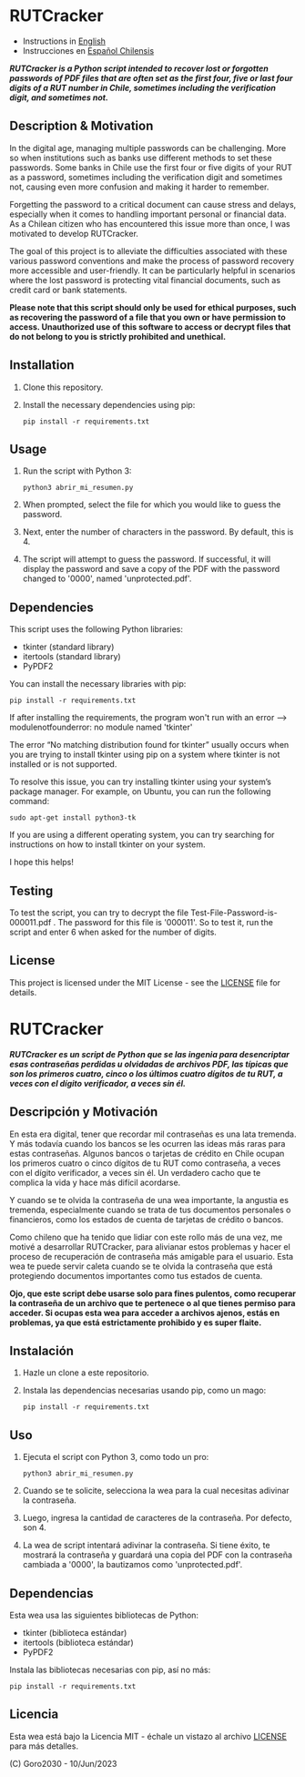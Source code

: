 # RUTCracker

- Instructions in [English](#rutcracker)
- Instrucciones en [Español Chilensis](#rutcracker-1)

***RUTCracker is a Python script intended to recover lost or forgotten passwords of PDF files that are often set as the first four, five or last four digits of a RUT number in Chile, sometimes including the verification digit, and sometimes not.***

## Description & Motivation

In the digital age, managing multiple passwords can be challenging. More so when institutions such as banks use different methods to set these passwords. Some banks in Chile use the first four or five digits of your RUT as a password, sometimes including the verification digit and sometimes not, causing even more confusion and making it harder to remember.

Forgetting the password to a critical document can cause stress and delays, especially when it comes to handling important personal or financial data. As a Chilean citizen who has encountered this issue more than once, I was motivated to develop RUTCracker. 

The goal of this project is to alleviate the difficulties associated with these various password conventions and make the process of password recovery more accessible and user-friendly. It can be particularly helpful in scenarios where the lost password is protecting vital financial documents, such as credit card or bank statements.

**Please note that this script should only be used for ethical purposes, such as recovering the password of a file that you own or have permission to access. Unauthorized use of this software to access or decrypt files that do not belong to you is strictly prohibited and unethical.**

## Installation

1. Clone this repository.
2. Install the necessary dependencies using pip:

   ```
   pip install -r requirements.txt
   ```

## Usage

1. Run the script with Python 3:

   ```
   python3 abrir_mi_resumen.py
   ```

2. When prompted, select the file for which you would like to guess the password.
3. Next, enter the number of characters in the password. By default, this is 4.
4. The script will attempt to guess the password. If successful, it will display the password and save a copy of the PDF with the password changed to '0000', named 'unprotected.pdf'.

## Dependencies

This script uses the following Python libraries:

- tkinter (standard library)
- itertools (standard library)
- PyPDF2

You can install the necessary libraries with pip:

```
pip install -r requirements.txt
```

If after installing the requirements, the program won't run with an error --> modulenotfounderror: no module named 'tkinter'

The error “No matching distribution found for tkinter” usually occurs when you are trying to install tkinter using pip on a system where tkinter is not installed or is not supported.

To resolve this issue, you can try installing tkinter using your system’s package manager. For example, on Ubuntu, you can run the following command:

```
sudo apt-get install python3-tk
```
If you are using a different operating system, you can try searching for instructions on how to install tkinter on your system.

I hope this helps!

## Testing

To test the script, you can try to decrypt the file Test-File-Password-is-000011.pdf . The password for this file is '000011'. So to test it, run the script and enter 6 when asked for the number of digits.

## License

This project is licensed under the MIT License - see the [LICENSE](LICENSE) file for details.



# RUTCracker

***RUTCracker es un script de Python que se las ingenia para desencriptar esas contraseñas perdidas u olvidadas de archivos PDF, las típicas que son los primeros cuatro, cinco o los últimos cuatro dígitos de tu RUT, a veces con el dígito verificador, a veces sin él.***

## Descripción y Motivación

En esta era digital, tener que recordar mil contraseñas es una lata tremenda. Y más todavía cuando los bancos se les ocurren las ideas más raras para estas contraseñas. Algunos bancos o tarjetas de crédito en Chile ocupan los primeros cuatro o cinco dígitos de tu RUT como contraseña, a veces con el dígito verificador, a veces sin él. Un verdadero cacho que te complica la vida y hace más difícil acordarse.

Y cuando se te olvida la contraseña de una wea importante, la angustia es tremenda, especialmente cuando se trata de tus documentos personales o financieros, como los estados de cuenta de tarjetas de crédito o bancos.

Como chileno que ha tenido que lidiar con este rollo más de una vez, me motivé a desarrollar RUTCracker, para alivianar estos problemas y hacer el proceso de recuperación de contraseña más amigable para el usuario. Esta wea te puede servir caleta cuando se te olvida la contraseña que está protegiendo documentos importantes como tus estados de cuenta.

**Ojo, que este script debe usarse solo para fines pulentos, como recuperar la contraseña de un archivo que te pertenece o al que tienes permiso para acceder. Si ocupas esta wea para acceder a archivos ajenos, estás en problemas, ya que está estrictamente prohibido y es super flaite.**

## Instalación

1. Hazle un clone a este repositorio.
2. Instala las dependencias necesarias usando pip, como un mago:

   ```
   pip install -r requirements.txt
   ```

## Uso

1. Ejecuta el script con Python 3, como todo un pro:

   ```
   python3 abrir_mi_resumen.py
   ```

2. Cuando se te solicite, selecciona la wea para la cual necesitas adivinar la contraseña.
3. Luego, ingresa la cantidad de caracteres de la contraseña. Por defecto, son 4.
4. La wea de script intentará adivinar la contraseña. Si tiene éxito, te mostrará la contraseña y guardará una copia del PDF con la contraseña cambiada a '0000', la bautizamos como 'unprotected.pdf'.

## Dependencias

Esta wea usa las siguientes bibliotecas de Python:

- tkinter (biblioteca estándar)
- itertools (biblioteca estándar)
- PyPDF2

Instala las bibliotecas necesarias con pip, así no más:

```
pip install -r requirements.txt
```

## Licencia

Esta wea está bajo la Licencia MIT - échale un vistazo al archivo [LICENSE](LICENSE) para más detalles.

(C) Goro2030 - 10/Jun/2023